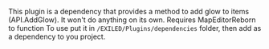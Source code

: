 This plugin is a dependency that provides a method to add glow to items (API.AddGlow). It won't do anything on its own.
Requires MapEditorReborn to function
To use put it in `/EXILED/Plugins/dependencies` folder, then add as a dependency to you project.
